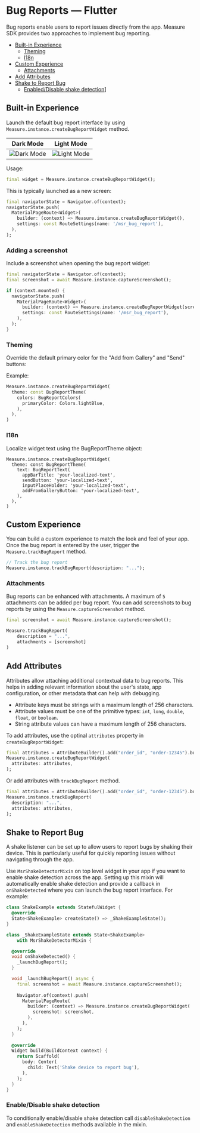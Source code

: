 # Bug Reports — Flutter

Bug reports enable users to report issues directly from the app. Measure SDK provides two approaches to implement bug reporting.

* [Built-in Experience](#built-in-experience)
    * [Theming](#theming)
    * [I18n](#i18n)
* [Custom Experience](#custom-experience)
    * [Attachments](#attachments)
* [Add Attributes](#add-attributes)
* [Shake to Report Bug](#shake-to-report-bug)
  * [Enabled/Disable shake detection](#enabledisable-shake-detection)]  

## Built-in Experience

Launch the default bug report interface by using `Measure.instance.createBugReportWidget` method.

| Dark Mode                                        | Light Mode                                         |
|--------------------------------------------------|----------------------------------------------------|
| ![Dark Mode](assets/flutter-bug-report-dark.png) | ![Light Mode](assets/flutter-bug-report-light.png) |

Usage:

```dart
final widget = Measure.instance.createBugReportWidget();
```

This is typically launched as a new screen:

```dart
final navigatorState = Navigator.of(context);
navigatorState.push(
  MaterialPageRoute<Widget>(
    builder: (context) => Measure.instance.createBugReportWidget(),
    settings: const RouteSettings(name: '/msr_bug_report'),
  ),
);
```

### Adding a screenshot

Include a screenshot when opening the bug report widget:

```dart
final navigatorState = Navigator.of(context);
final screenshot = await Measure.instance.captureScreenshot();

if (context.mounted) {
  navigatorState.push(
    MaterialPageRoute<Widget>(
      builder: (context) => Measure.instance.createBugReportWidget(screenshot: screenshot),
      settings: const RouteSettings(name: '/msr_bug_report'),
    ),
  );
}
```

### Theming

Override the default primary color for the "Add from Gallery" and "Send" buttons:

Example:

```dart
Measure.instance.createBugReportWidget(
  theme: const BugReportTheme(
    colors: BugReportColors(
      primaryColor: Colors.lightBlue,
    ),
  ),
)
```

### I18n

Localize widget text using the BugReportTheme object:

```
Measure.instance.createBugReportWidget(
  theme: const BugReportTheme(
    text: BugReportText(
      appBarTitle: 'your-localized-text',
      sendButton: 'your-localized-text',
      inputPlaceHolder: 'your-localized-text',
      addFromGalleryButton: 'your-localized-text',
    ),
  ),
)
```

## Custom Experience

You can build a custom experience to match the look and feel of your app. Once the bug report is entered by the user, trigger the `Measure.trackBugReport` method.

```dart
// Track the bug report
Measure.instance.trackBugReport(description: "...");
```

### Attachments

Bug reports can be enhanced with attachments. A maximum of `5` attachments can be added per bug
report. You can add screenshots to bug reports by using the `Measure.captureScreenshot` method.

```dart
final screenshot = await Measure.instance.captureScreenshot();

Measure.trackBugReport(
    description = "...",
    attachments = [screenshot]
)
```

## Add Attributes

Attributes allow attaching additional contextual data to bug reports. This helps in adding relevant information about the user's state, app configuration, or other metadata that can help with debugging.

- Attribute keys must be strings with a maximum length of 256 characters.
- Attribute values must be one of the primitive types: `int`, `long`, `double`, `float`, or `boolean`.
- String attribute values can have a maximum length of 256 characters.

To add attributes, use the optinal `attributes` property in `createBugReportWidget`:

```dart
final attributes = AttributeBuilder().add("order_id", "order-12345").build();
Measure.instance.createBugReportWidget(
  attributes: attributes,
);
```

Or add attributes with `trackBugReport` method.

```dart
final attributes = AttributeBuilder().add("order_id", "order-12345").build();
Measure.instance.trackBugReport(
  description: "...",
  attributes: attributes,
);
```

## Shake to Report Bug

A shake listener can be set up to allow users to report bugs by shaking their device. This is
particularly useful for quickly reporting issues without navigating through the app.

Use `MsrShakeDetectorMixin` on top level widget in your app if you want to enable shake detection
across the app. Setting up this mixin will automatically enable shake detection and provide 
a callback in `onShakeDetected` where you can launch the bug report interface. For example:

```dart
class ShakeExample extends StatefulWidget {
  @override
  State<ShakeExample> createState() => _ShakeExampleState();
}

class _ShakeExampleState extends State<ShakeExample> 
    with MsrShakeDetectorMixin {

  @override
  void onShakeDetected() {
    _launchBugReport();
  }

  void _launchBugReport() async {
    final screenshot = await Measure.instance.captureScreenshot();
    
    Navigator.of(context).push(
      MaterialPageRoute(
        builder: (context) => Measure.instance.createBugReportWidget(
          screenshot: screenshot,
        ),
      ),
    );
  }
  
  @override
  Widget build(BuildContext context) {
    return Scaffold(
      body: Center(
        child: Text('Shake device to report bug'),
      ),
    );
  }
}
```

### Enable/Disable shake detection

To conditionally enable/disable shake detection call `disableShakeDetection` and 
`enableShakeDetection` methods available in the mixin.